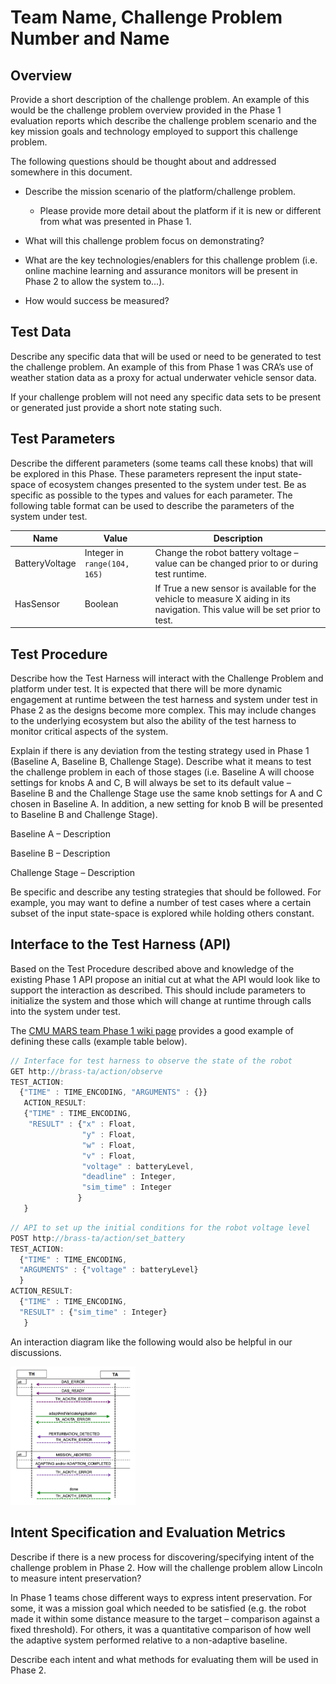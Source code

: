 # Team Name, Challenge Problem Number and Name

## Overview

Provide a short description of the challenge problem. An example of this
would be the challenge problem overview provided in the Phase 1 evaluation
reports which describe the challenge problem scenario and the key mission
goals and technology employed to support this challenge problem.

The following questions should be thought about and addressed somewhere in
this document.

* Describe the mission scenario of the platform/challenge problem.

  * Please provide more detail about the platform if it is new or different
    from what was presented in Phase 1.

* What will this challenge problem focus on demonstrating?

* What are the key technologies/enablers for this challenge problem
  (i.e. online machine learning and assurance monitors will be present in
  Phase 2 to allow the system to...).

* How would success be measured?

## Test Data

Describe any specific data that will be used or need to be generated to
test the challenge problem. An example of this from Phase 1 was CRA’s use
of weather station data as a proxy for actual underwater vehicle sensor
data.

If your challenge problem will not need any specific data sets to be
present or generated just provide a short note stating such.

## Test Parameters

Describe the different parameters (some teams call these knobs) that will
be explored in this Phase. These parameters represent the input state-space
of ecosystem changes presented to the system under test. Be as specific as
possible to the types and values for each parameter. The following table
format can be used to describe the parameters of the system under test.

| Name           | Value                        | Description  |
| -------------- | ---------------------------- | ------------ |
| BatteryVoltage | Integer in `range(104, 165)` | Change the robot battery voltage – value can be changed prior to or during test runtime. |
| HasSensor      | Boolean                      | If True a new sensor is available for the vehicle to measure X aiding in its navigation. This value will be set prior to test. |

## Test Procedure

Describe how the Test Harness will interact with the Challenge Problem and
platform under test. It is expected that there will be more dynamic
engagement at runtime between the test harness and system under test in
Phase 2 as the designs become more complex. This may include changes to the
underlying ecosystem but also the ability of the test harness to monitor
critical aspects of the system.

Explain if there is any deviation from the testing strategy used in Phase 1
(Baseline A, Baseline B, Challenge Stage). Describe what it means to test
the challenge problem in each of those stages (i.e. Baseline A will choose
settings for knobs A and C, B will always be set to its default value –
Baseline B and the Challenge Stage use the same knob settings for A and C
chosen in Baseline A. In addition, a new setting for knob B will be
presented to Baseline B and Challenge Stage).

Baseline A – Description

Baseline B – Description

Challenge Stage – Description

Be specific and describe any testing strategies that should be
followed. For example, you may want to define a number of test cases where
a certain subset of the input state-space is explored while holding others
constant.

## Interface to the Test Harness (API)

Based on the Test Procedure described above and knowledge of the existing
Phase 1 API propose an initial cut at what the API would look like to
support the interaction as described. This should include parameters to
initialize the system and those which will change at runtime through calls
into the system under test.

The [CMU MARS team Phase 1 wiki
page](https://wikis.mit.edu/confluence/display/BRASS/CMU+MARS+Phase+1+Challenge+Problem+Announcement)
provides a good example of defining these calls (example table below).

```javascript
// Interface for test harness to observe the state of the robot
GET http://brass-ta/action/observe
TEST_ACTION:
  {"TIME" : TIME_ENCODING, "ARGUMENTS" : {}}
   ACTION_RESULT:
   {"TIME" : TIME_ENCODING,
    "RESULT" : {"x" : Float,
                "y" : Float,
                "w" : Float,
                "v" : Float,
                "voltage" : batteryLevel,
                "deadline" : Integer,
                "sim_time" : Integer
               }
   }
```

```javascript
// API to set up the initial conditions for the robot voltage level
POST http://brass-ta/action/set_battery
TEST_ACTION:
  {"TIME" : TIME_ENCODING,
  "ARGUMENTS" : {"voltage" : batteryLevel}
  }
ACTION_RESULT:
  {"TIME" : TIME_ENCODING,
  "RESULT" : {"sim_time" : Integer}
   }
```

An interaction diagram like the following would also be helpful in our
discussions.

<img src="img/template-diagram.png" width="200" alt="TH-to-TA interaction diagram">

## Intent Specification and Evaluation Metrics

Describe if there is a new process for discovering/specifying intent of the
challenge problem in Phase 2. How will the challenge problem allow Lincoln
to measure intent preservation?

In Phase 1 teams chose different ways to express intent preservation. For
some, it was a mission goal which needed to be satisfied (e.g. the robot
made it within some distance measure to the target – comparison against a
fixed threshold). For others, it was a quantitative comparison of how well
the adaptive system performed relative to a non-adaptive baseline.

Describe each intent and what methods for evaluating them will be used in
Phase 2.
